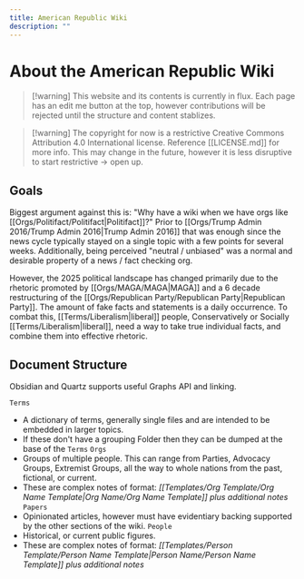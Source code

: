 ```yaml
---
title: American Republic Wiki
description: ""
---
```


# About the American Republic Wiki

>[!warning] This website and its contents is currently in flux. Each page has an edit me button at the top, however contributions will be rejected until the structure and content stablizes.

>[!warning] The copyright for now is a restrictive Creative Commons Attribution 4.0 International license. Reference [[LICENSE.md]] for more info. This may change in the future, however it is less disruptive to start restrictive -> open up.

## Goals
Biggest argument against this is: "Why have a wiki when we have orgs like [[Orgs/Politifact/Politifact|Politifact]]?" Prior to [[Orgs/Trump Admin 2016/Trump Admin 2016|Trump Admin 2016]] that was enough since the news cycle typically stayed on a single topic with a few points for several weeks. Additionally, being perceived "neutral / unbiased" was a normal and desirable property of a news / fact checking org.

However, the 2025 political landscape has changed primarily due to the rhetoric promoted by [[Orgs/MAGA/MAGA|MAGA]] and a 6 decade restructuring of the [[Orgs/Republican Party/Republican Party|Republican Party]]. The amount of fake facts and statements is a daily occurrence. To combat this, [[Terms/Liberalism|liberal]] people, Conservatively or Socially [[Terms/Liberalism|liberal]], need a way to take true individual facts, and combine them into effective rhetoric. 

## Document Structure
Obsidian and Quartz supports useful Graphs API and linking.

`Terms`
- A dictionary of terms, generally single files and are intended to be embedded in larger topics. 
- If these don't have a grouping Folder then they can be dumped at the base of the `Terms`
`Orgs`
- Groups of multiple people. This can range from Parties, Advocacy Groups, Extremist Groups, all the way to whole nations from the past, fictional, or current. 
- These are complex notes of format: *[[Templates/Org Template/Org Name Template|Org Name/Org Name Template]] plus additional notes*
`Papers`
- Opinionated articles, however must have evidentiary backing supported by the other sections of the wiki.
`People`
- Historical, or current public figures. 
- These are complex notes of format: *[[Templates/Person Template/Person Name Template|Person Name/Person Name Template]] plus additional notes*